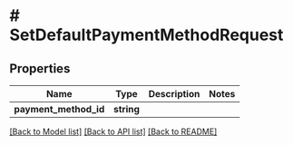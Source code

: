 # # SetDefaultPaymentMethodRequest

## Properties

Name | Type | Description | Notes
------------ | ------------- | ------------- | -------------
**payment_method_id** | **string** |  |

[[Back to Model list]](../../README.md#models) [[Back to API list]](../../README.md#endpoints) [[Back to README]](../../README.md)
